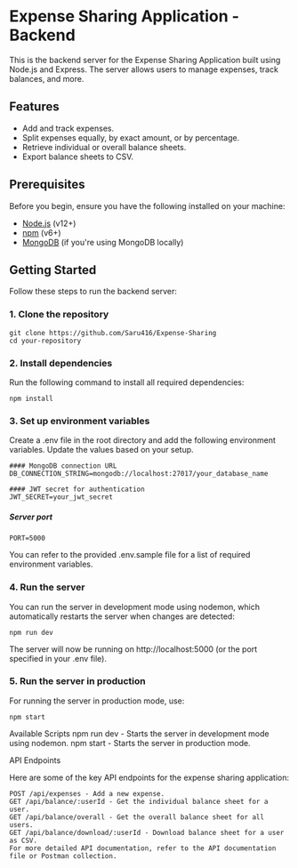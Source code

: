 ﻿# Expense Sharing Application - Backend

This is the backend server for the Expense Sharing Application built using Node.js and Express. The server allows users to manage expenses, track balances, and more.

## Features
- Add and track expenses.
- Split expenses equally, by exact amount, or by percentage.
- Retrieve individual or overall balance sheets.
- Export balance sheets to CSV.

## Prerequisites

Before you begin, ensure you have the following installed on your machine:
- [Node.js](https://nodejs.org/en/download/) (v12+)
- [npm](https://www.npmjs.com/get-npm) (v6+)
- [MongoDB](https://www.mongodb.com/try/download/community) (if you're using MongoDB locally)

## Getting Started

Follow these steps to run the backend server:

### 1. Clone the repository

    git clone https://github.com/Saru416/Expense-Sharing
    cd your-repository

### 2. Install dependencies
Run the following command to install all required dependencies:

    npm install
### 3. Set up environment variables
Create a .env file in the root directory and add the following environment variables. Update the values based on your setup.

    #### MongoDB connection URL
    DB_CONNECTION_STRING=mongodb://localhost:27017/your_database_name

    #### JWT secret for authentication
    JWT_SECRET=your_jwt_secret

##### Server port
    PORT=5000

You can refer to the provided .env.sample file for a list of required environment variables.

### 4. Run the server
You can run the server in development mode using nodemon, which automatically restarts the server when changes are detected:

    npm run dev
The server will now be running on http://localhost:5000 (or the port specified in your .env file).

### 5. Run the server in production
For running the server in production mode, use:


    npm start
Available Scripts
    npm run dev - Starts the server in development mode using nodemon.
    npm start - Starts the server in production mode.

API Endpoints

Here are some of the key API endpoints for the expense sharing application:

    POST /api/expenses - Add a new expense.
    GET /api/balance/:userId - Get the individual balance sheet for a user.
    GET /api/balance/overall - Get the overall balance sheet for all users.
    GET /api/balance/download/:userId - Download balance sheet for a user as CSV.
    For more detailed API documentation, refer to the API documentation file or Postman collection.
